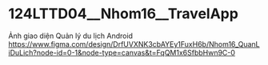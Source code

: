 # 124LTTD04__Nhom16__TravelApp
Ảnh giao diện Quản lý du lịch Android
https://www.figma.com/design/DrfUVXNK3cbAYEy1FuxH6b/Nhom16_QuanLiDuLich?node-id=0-1&node-type=canvas&t=FqQM1x6SfbbHwn9C-0
